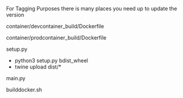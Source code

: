 For Tagging Purposes there is many places you need up to update the version

container/devcontainer_build/Dockerfile

container/prodcontainer_build/Dockerfile

setup.py
* python3 setup.py bdist_wheel
* twine upload dist/*

main.py

builddocker.sh


